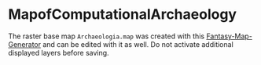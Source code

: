 # MapofComputationalArchaeology

The raster base map `Archaeologia.map` was created with this [Fantasy-Map-Generator](https://azgaar.github.io/Fantasy-Map-Generator) and can be edited with it as well. Do not activate additional displayed layers before saving.
